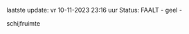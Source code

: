 laatste update: 
vr 10-11-2023 23:16   uur 
Status: FAALT - geel - 
<div class="service Y">schijfruimte</div>